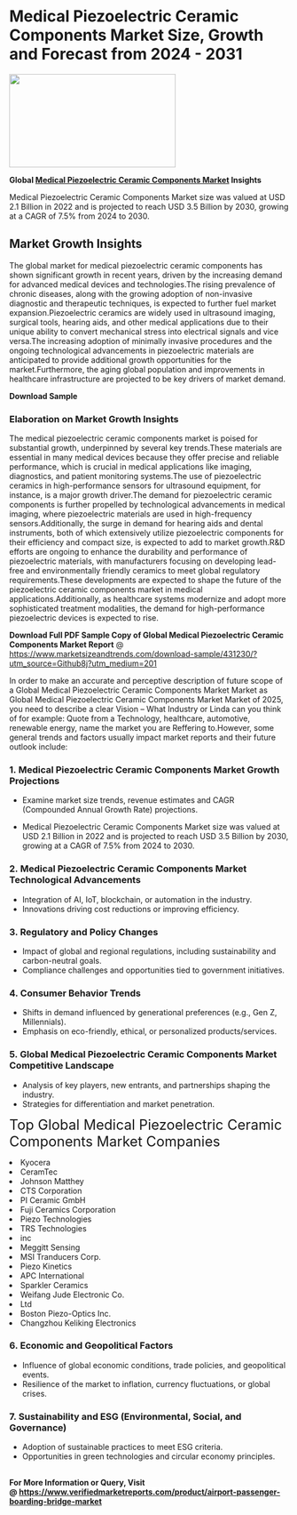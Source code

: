 <H1>Medical Piezoelectric Ceramic Components Market Size, Growth and Forecast from 2024 - 2031</H1><img class="aligncenter size-medium wp-image-584254" src="https://thirdeyenews.in/wp-content/uploads/2024/09/Global-Market-Research-300x168.jpeg" alt="" width="300" height="168" /><p><strong>Global&nbsp;<a href="https://www.marketsizeandtrends.com/download-sample/431230/?utm_source=Github8j?utm_medium=201">Medical Piezoelectric Ceramic Components Market</a> Insights</strong></p><p>Medical Piezoelectric Ceramic Components Market size was valued at USD 2.1 Billion in 2022 and is projected to reach USD 3.5 Billion by 2030, growing at a CAGR of 7.5% from 2024 to 2030.</p><p><h2>Market Growth Insights</h2> The global market for medical piezoelectric ceramic components has shown significant growth in recent years, driven by the increasing demand for advanced medical devices and technologies.The rising prevalence of chronic diseases, along with the growing adoption of non-invasive diagnostic and therapeutic techniques, is expected to further fuel market expansion.Piezoelectric ceramics are widely used in ultrasound imaging, surgical tools, hearing aids, and other medical applications due to their unique ability to convert mechanical stress into electrical signals and vice versa.The increasing adoption of minimally invasive procedures and the ongoing technological advancements in piezoelectric materials are anticipated to provide additional growth opportunities for the market.Furthermore, the aging global population and improvements in healthcare infrastructure are projected to be key drivers of market demand.<p><strong>Download Sample</strong></p> <h3>Elaboration on Market Growth Insights</h3> The medical piezoelectric ceramic components market is poised for substantial growth, underpinned by several key trends.These materials are essential in many medical devices because they offer precise and reliable performance, which is crucial in medical applications like imaging, diagnostics, and patient monitoring systems.The use of piezoelectric ceramics in high-performance sensors for ultrasound equipment, for instance, is a major growth driver.The demand for piezoelectric ceramic components is further propelled by technological advancements in medical imaging, where piezoelectric materials are used in high-frequency sensors.Additionally, the surge in demand for hearing aids and dental instruments, both of which extensively utilize piezoelectric components for their efficiency and compact size, is expected to add to market growth.R&D efforts are ongoing to enhance the durability and performance of piezoelectric materials, with manufacturers focusing on developing lead-free and environmentally friendly ceramics to meet global regulatory requirements.These developments are expected to shape the future of the piezoelectric ceramic components market in medical applications.Additionally, as healthcare systems modernize and adopt more sophisticated treatment modalities, the demand for high-performance piezoelectric devices is expected to rise.<p><span class=""><strong>Download Full PDF Sample Copy of Global Medical Piezoelectric Ceramic Components Market Report</strong> @ <a href="https://www.marketsizeandtrends.com/download-sample/431230/?utm_source=Github8j?utm_medium=201" target="_blank">https://www.marketsizeandtrends.com/download-sample/431230/?utm_source=Github8j?utm_medium=201</a></span></p><p>In order to make an accurate and perceptive description of future scope of a Global&nbsp;Medical Piezoelectric Ceramic Components Market Market as Global&nbsp;Medical Piezoelectric Ceramic Components Market Market of 2025, you need to describe a clear Vision &ndash; What Industry or Linda can you think of for example: Quote from a Technology, healthcare, automotive, renewable energy, name the market you are Reffering to.However, some general trends and factors usually impact market reports and their future outlook include:</p><h3>1.&nbsp;<strong>Medical Piezoelectric Ceramic Components Market Growth Projections</strong></h3><ul><li>Examine market size trends, revenue estimates and CAGR (Compounded Annual Growth Rate) projections.</li><li><p>Medical Piezoelectric Ceramic Components Market size was valued at USD 2.1 Billion in 2022 and is projected to reach USD 3.5 Billion by 2030, growing at a CAGR of 7.5% from 2024 to 2030.</p></li></ul><h3>2.&nbsp;<strong>Medical Piezoelectric Ceramic Components Market Technological Advancements</strong></h3><ul><li>Integration of AI, IoT, blockchain, or automation in the industry.</li><li>Innovations driving cost reductions or improving efficiency.</li></ul><h3>3.&nbsp;<strong>Regulatory and Policy Changes</strong></h3><ul><li>Impact of global and regional regulations, including sustainability and carbon-neutral goals.</li><li>Compliance challenges and opportunities tied to government initiatives.</li></ul><h3>4.&nbsp;<strong>Consumer Behavior Trends</strong></h3><ul><li>Shifts in demand influenced by generational preferences (e.g., Gen Z, Millennials).</li><li>Emphasis on eco-friendly, ethical, or personalized products/services.</li></ul><h3>5.&nbsp;<strong>Global Medical Piezoelectric Ceramic Components Market Competitive Landscape</strong></h3><ul><li>Analysis of key players, new entrants, and partnerships shaping the industry.</li><li>Strategies for differentiation and market penetration.</li></ul><p data-pm-slice="1 1 []"><span style="color: inherit; font-family: inherit; font-size: 25px;">Top Global Medical Piezoelectric Ceramic Components Market Companies</span></p><div class="" data-test-id=""><p><li>Kyocera</li><li> CeramTec</li><li> Johnson Matthey</li><li> CTS Corporation</li><li> PI Ceramic GmbH</li><li> Fuji Ceramics Corporation</li><li> Piezo Technologies</li><li> TRS Technologies</li><li> inc</li><li> Meggitt Sensing</li><li> MSI Tranducers Corp.</li><li> Piezo Kinetics</li><li> APC International</li><li> Sparkler Ceramics</li><li> Weifang Jude Electronic Co.</li><li>Ltd</li><li> Boston Piezo-Optics Inc.</li><li> Changzhou Keliking Electronics</li></p></div><h3>6.&nbsp;<strong>Economic and Geopolitical Factors</strong></h3><ul><li>Influence of global economic conditions, trade policies, and geopolitical events.</li><li>Resilience of the market to inflation, currency fluctuations, or global crises.</li></ul><h3>7.&nbsp;<strong>Sustainability and ESG (Environmental, Social, and Governance)</strong></h3><ul><li>Adoption of sustainable practices to meet ESG criteria.</li><li>Opportunities in green technologies and circular economy principles.</li></ul><h2><strong style="font-size: 14px;">For More Information or Query, Visit @&nbsp;</strong><a style="background-color: #ffffff; font-size: 14px;" href="https://www.marketsizeandtrends.com/report/medical-piezoelectric-ceramic-components-market/" target="_blank">https://www.verifiedmarketreports.com/product/airport-passenger-boarding-bridge-market</a></h2>